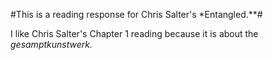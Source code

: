 #This is a reading response for Chris Salter's *Entangled.**#

I like Chris Salter's Chapter 1 reading because it is about the *gesamptkunstwerk.*
